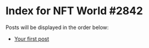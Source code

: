 # Index for NFT World #2842
Posts will be displayed in the order below:

- [Your first post](./001-first.md)

